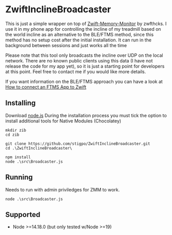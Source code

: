 # ZwiftInclineBroadcaster

This is just a simple wrapper on top of [Zwift-Memory-Monitor](https://github.com/zwfthcks/zwift-memory-monitor) by zwfthcks. I use it in my phone app for controlling the incline of my treadmill based on the world incline as an alternative to the BLE/FTMS method, since this method has no setup cost after the initial installation. It can run in the background between sessions and just works all the time

Please note that this tool only broadcasts the incline over UDP on the local network. There are no known public clients using this data (I have not release the code for my app yet), so it is just a starting point for developers at this point. Feel free to contact me if you would like more details.

If you want information on the BLE/FTMS approach you can have a look at [How to connect an FTMS App to Zwift](https://1drv.ms/w/s!An3xkqoDsGqcp8Z0xYOxR-Rdak3UvA?e=o4Get4)

## Installing

Download [node.js](https://nodejs.org/en/download/current/)
During the installation process you must tick the option to install additional tools for Native Modules (Chocolatey)

```
mkdir zib
cd zib

git clone https://github.com/stigpo/ZwiftInclineBroadcaster.git
cd .\ZwiftInclineBroadcaster\

npm install
node .\src\Broadcaster.js

```

## Running

Needs to run with admin priviledges for ZMM to work.
```
node .\src\Broadcaster.js
```

## Supported

- Node >=14.18.0 (but only tested w/Node >=19)
